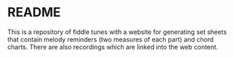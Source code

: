 # README #

This is a repository of fiddle tunes with a website for generating set sheets that contain
melody reminders (two measures of each part) and chord charts. There are also recordings
which are linked into the web content.
